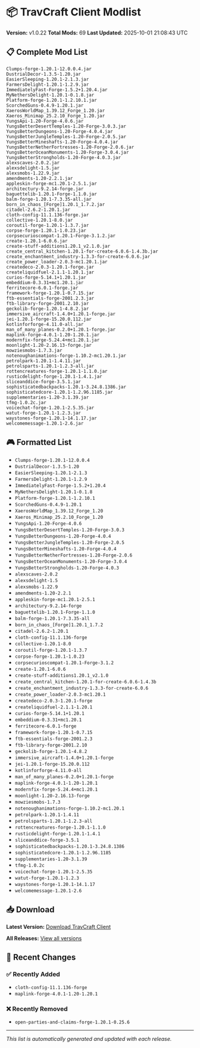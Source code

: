 # 📦 TravCraft Client Modlist

**Version:** v1.0.22
**Total Mods:** 69
**Last Updated:** 2025-10-01 21:08:43 UTC

## 📋 Complete Mod List

```
Clumps-forge-1.20.1-12.0.0.4.jar
DustrialDecor-1.3.5-1.20.jar
EasierSleeping-1.20.1-2.1.3.jar
FarmersDelight-1.20.1-1.2.9.jar
ImmediatelyFast-Forge-1.5.2+1.20.4.jar
MyNethersDelight-1.20.1-0.1.8.jar
Platform-forge-1.20.1-1.2.10.1.jar
ScorchedGuns-0.4.9-1.20.1.jar
XaerosWorldMap_1.39.12_Forge_1.20.jar
Xaeros_Minimap_25.2.10_Forge_1.20.jar
YungsApi-1.20-Forge-4.0.6.jar
YungsBetterDesertTemples-1.20-Forge-3.0.3.jar
YungsBetterDungeons-1.20-Forge-4.0.4.jar
YungsBetterJungleTemples-1.20-Forge-2.0.5.jar
YungsBetterMineshafts-1.20-Forge-4.0.4.jar
YungsBetterNetherFortresses-1.20-Forge-2.0.6.jar
YungsBetterOceanMonuments-1.20-Forge-3.0.4.jar
YungsBetterStrongholds-1.20-Forge-4.0.3.jar
alexscaves-2.0.2.jar
alexsdelight-1.5.jar
alexsmobs-1.22.9.jar
amendments-1.20-2.2.1.jar
appleskin-forge-mc1.20.1-2.5.1.jar
architectury-9.2.14-forge.jar
baguettelib-1.20.1-Forge-1.1.0.jar
balm-forge-1.20.1-7.3.35-all.jar
born_in_chaos_[Forge]1.20.1_1.7.2.jar
citadel-2.6.2-1.20.1.jar
cloth-config-11.1.136-forge.jar
collective-1.20.1-8.0.jar
coroutil-forge-1.20.1-1.3.7.jar
corpse-forge-1.20.1-1.0.23.jar
corpsecurioscompat-1.20.1-Forge-3.1.2.jar
create-1.20.1-6.0.6.jar
create-stuff-additions1.20.1_v2.1.0.jar
create_central_kitchen-1.20.1-for-create-6.0.6-1.4.3b.jar
create_enchantment_industry-1.3.3-for-create-6.0.6.jar
create_power_loader-2.0.3-mc1.20.1.jar
createdeco-2.0.3-1.20.1-forge.jar
createliquidfuel-2.1.1-1.20.1.jar
curios-forge-5.14.1+1.20.1.jar
embeddium-0.3.31+mc1.20.1.jar
ferritecore-6.0.1-forge.jar
framework-forge-1.20.1-0.7.15.jar
ftb-essentials-forge-2001.2.3.jar
ftb-library-forge-2001.2.10.jar
geckolib-forge-1.20.1-4.8.2.jar
immersive_aircraft-1.4.0+1.20.1-forge.jar
jei-1.20.1-forge-15.20.0.112.jar
kotlinforforge-4.11.0-all.jar
man_of_many_planes-0.2.0+1.20.1-forge.jar
maplink-forge-4.0.1-1.20-1.20.1.jar
modernfix-forge-5.24.4+mc1.20.1.jar
moonlight-1.20-2.16.13-forge.jar
mowziesmobs-1.7.3.jar
notenoughanimations-forge-1.10.2-mc1.20.1.jar
petrolpark-1.20.1-1.4.11.jar
petrolsparts-1.20.1-1.2.3-all.jar
rottencreatures-forge-1.20.1-1.1.0.jar
rusticdelight-forge-1.20.1-1.4.1.jar
sliceanddice-forge-3.5.1.jar
sophisticatedbackpacks-1.20.1-3.24.8.1386.jar
sophisticatedcore-1.20.1-1.2.96.1185.jar
supplementaries-1.20-3.1.39.jar
tfmg-1.0.2c.jar
voicechat-forge-1.20.1-2.5.35.jar
watut-forge-1.20.1-1.2.3.jar
waystones-forge-1.20.1-14.1.17.jar
welcomemessage-1.20.1-2.6.jar
```

## 🎮 Formatted List

- `Clumps-forge-1.20.1-12.0.0.4`
- `DustrialDecor-1.3.5-1.20`
- `EasierSleeping-1.20.1-2.1.3`
- `FarmersDelight-1.20.1-1.2.9`
- `ImmediatelyFast-Forge-1.5.2+1.20.4`
- `MyNethersDelight-1.20.1-0.1.8`
- `Platform-forge-1.20.1-1.2.10.1`
- `ScorchedGuns-0.4.9-1.20.1`
- `XaerosWorldMap_1.39.12_Forge_1.20`
- `Xaeros_Minimap_25.2.10_Forge_1.20`
- `YungsApi-1.20-Forge-4.0.6`
- `YungsBetterDesertTemples-1.20-Forge-3.0.3`
- `YungsBetterDungeons-1.20-Forge-4.0.4`
- `YungsBetterJungleTemples-1.20-Forge-2.0.5`
- `YungsBetterMineshafts-1.20-Forge-4.0.4`
- `YungsBetterNetherFortresses-1.20-Forge-2.0.6`
- `YungsBetterOceanMonuments-1.20-Forge-3.0.4`
- `YungsBetterStrongholds-1.20-Forge-4.0.3`
- `alexscaves-2.0.2`
- `alexsdelight-1.5`
- `alexsmobs-1.22.9`
- `amendments-1.20-2.2.1`
- `appleskin-forge-mc1.20.1-2.5.1`
- `architectury-9.2.14-forge`
- `baguettelib-1.20.1-Forge-1.1.0`
- `balm-forge-1.20.1-7.3.35-all`
- `born_in_chaos_[Forge]1.20.1_1.7.2`
- `citadel-2.6.2-1.20.1`
- `cloth-config-11.1.136-forge`
- `collective-1.20.1-8.0`
- `coroutil-forge-1.20.1-1.3.7`
- `corpse-forge-1.20.1-1.0.23`
- `corpsecurioscompat-1.20.1-Forge-3.1.2`
- `create-1.20.1-6.0.6`
- `create-stuff-additions1.20.1_v2.1.0`
- `create_central_kitchen-1.20.1-for-create-6.0.6-1.4.3b`
- `create_enchantment_industry-1.3.3-for-create-6.0.6`
- `create_power_loader-2.0.3-mc1.20.1`
- `createdeco-2.0.3-1.20.1-forge`
- `createliquidfuel-2.1.1-1.20.1`
- `curios-forge-5.14.1+1.20.1`
- `embeddium-0.3.31+mc1.20.1`
- `ferritecore-6.0.1-forge`
- `framework-forge-1.20.1-0.7.15`
- `ftb-essentials-forge-2001.2.3`
- `ftb-library-forge-2001.2.10`
- `geckolib-forge-1.20.1-4.8.2`
- `immersive_aircraft-1.4.0+1.20.1-forge`
- `jei-1.20.1-forge-15.20.0.112`
- `kotlinforforge-4.11.0-all`
- `man_of_many_planes-0.2.0+1.20.1-forge`
- `maplink-forge-4.0.1-1.20-1.20.1`
- `modernfix-forge-5.24.4+mc1.20.1`
- `moonlight-1.20-2.16.13-forge`
- `mowziesmobs-1.7.3`
- `notenoughanimations-forge-1.10.2-mc1.20.1`
- `petrolpark-1.20.1-1.4.11`
- `petrolsparts-1.20.1-1.2.3-all`
- `rottencreatures-forge-1.20.1-1.1.0`
- `rusticdelight-forge-1.20.1-1.4.1`
- `sliceanddice-forge-3.5.1`
- `sophisticatedbackpacks-1.20.1-3.24.8.1386`
- `sophisticatedcore-1.20.1-1.2.96.1185`
- `supplementaries-1.20-3.1.39`
- `tfmg-1.0.2c`
- `voicechat-forge-1.20.1-2.5.35`
- `watut-forge-1.20.1-1.2.3`
- `waystones-forge-1.20.1-14.1.17`
- `welcomemessage-1.20.1-2.6`

## 📥 Download

**Latest Version:** [Download TravCraft Client](https://github.com/tahuffman1s/TravCraft-Client/releases/latest/download/travcraft-latest.zip)

**All Releases:** [View all versions](https://github.com/tahuffman1s/TravCraft-Client/releases)

## 📝 Recent Changes

### ✅ Recently Added
- `cloth-config-11.1.136-forge`
- `maplink-forge-4.0.1-1.20-1.20.1`

### ❌ Recently Removed
- `open-parties-and-claims-forge-1.20.1-0.25.6`

---
*This list is automatically generated and updated with each release.*
